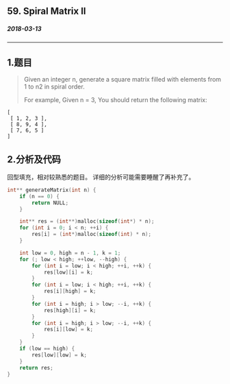 ## 59. Spiral Matrix II
##### 2018-03-13
***
## 1.题目
>Given an integer n, generate a square matrix filled with elements from 1 to n2 in spiral order.
>
>For example,
Given n = 3,
You should return the following matrix:
```
[
 [ 1, 2, 3 ],
 [ 8, 9, 4 ],
 [ 7, 6, 5 ]
]
```

## 2.分析及代码
回型填充，相对较熟悉的题目。
详细的分析可能需要睡醒了再补充了。
```c
int** generateMatrix(int n) {
    if (n == 0) {
        return NULL;
    }

    int** res = (int**)malloc(sizeof(int*) * n);
    for (int i = 0; i < n; ++i) {
        res[i] = (int*)malloc(sizeof(int) * n);
    }

    int low = 0, high = n - 1, k = 1;
    for (; low < high; ++low, --high) {
        for (int i = low; i < high; ++i, ++k) {
            res[low][i] = k;
        }
        for (int i = low; i < high; ++i, ++k) {
            res[i][high] = k;
        }
        for (int i = high; i > low; --i, ++k) {
            res[high][i] = k;
        }
        for (int i = high; i > low; --i, ++k) {
            res[i][low] = k;
        }
    }
    if (low == high) {
        res[low][low] = k;
    }
    return res;
}
```
